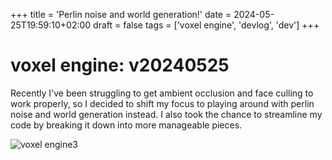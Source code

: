 +++
title = 'Perlin noise and world generation!'
date = 2024-05-25T19:59:10+02:00
draft = false
tags = ['voxel engine', 'devlog', 'dev']
+++

voxel engine: v20240525
===

Recently I've been struggling to get ambient occlusion and face culling to work properly, so I decided to shift my focus to playing around with perlin noise and world generation instead. I also took the chance to streamline my code by breaking it down into more manageable pieces.

![voxel engine3](/images/voxel3-thumbnail.png)